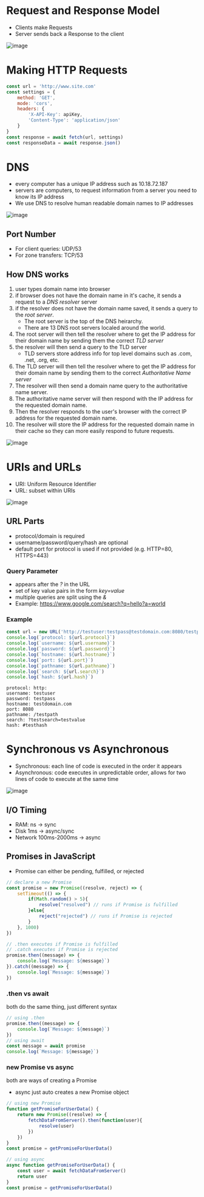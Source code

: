 # Request and Response Model
- Clients make Requests
- Server sends back a Response to the client

![image](../Images/http1.png)

# Making HTTP Requests
```javascript
const url = 'http://www.site.com'
const settings = {
    method: 'GET',
    mode: 'cors',
    headers: {
        'X-API-Key': apiKey,
        'Content-Type': 'application/json'
    }    
}
const response = await fetch(url, settings)
const responseData = await response.json()
```

# DNS
- every computer has a unique IP address such as 10.18.72.187
- servers are computers, to request information from a server you need to know its IP address
- We use DNS to resolve human readable domain names to IP addresses

![image](../Images/http2.png)

## Port Number
- For client queries: UDP/53
- For zone transfers: TCP/53

## How DNS works
1. user types domain name into browser
2. if browser does not have the domain name in it's cache, it sends a request to a *DNS resolver* server
3. if the resolver does not have the domain name saved, it sends a query to the *root server*. 
    - The root server is the top of the DNS heirarchy.
    - There are 13 DNS root servers localed around the world. 
4. The root server will then tell the resolver where to get the IP address for their domain name by sending them the correct *TLD server*
5. the resolver will then send a query to the TLD server
    - TLD servers store address info for top level domains such as .com, .net, .org, etc. 
6. The TLD server will then tell the resolver where to get the IP address for their domain name by sending them to the correct *Authoritative Name server*
7. The resolver will then send a domain name query to the authoritative name server.
8. The authoritative name server will then respond with the IP address for the requested domain name. 
9. Then the resolver responds to the user's browser with the correct IP address for the requested domain name.
10. The resolver will store the IP address for the requested domain name in their cache so they can more easily respond to future requests.  

![image](../Images/http3.png)



# URIs and URLs
- URI: Uniform Resource Identifier
- URL: subset within URIs

![image](../Images/http4.png)

## URL Parts

- protocol/domain is required
- username/password/query/hash are optional
- default port for protocol is used if not provided (e.g. HTTP=80, HTTPS=443)

### Query Parameter
- appears after the *?* in the URL
- set of key value pairs in the form *key=value*
- multiple queries are split using the *&*
- Example: https://www.google.com/search?q=hello?a=world

### Example

```javascript
const url = new URL('http://testuser:testpass@testdomain.com:8080/testpath?testsearch=testvalue#testhash')
console.log(`protocol: ${url.protocol}`)
console.log(`username: ${url.username}`)
console.log(`password: ${url.password}`)
console.log(`hostname: ${url.hostname}`)
console.log(`port: ${url.port}`)
console.log(`pathname: ${url.pathname}`)
console.log(`search: ${url.search}`)
console.log(`hash: ${url.hash}`)
```

```output
protocol: http:
username: testuser
password: testpass
hostname: testdomain.com
port: 8080
pathname: /testpath
search: ?testsearch=testvalue
hash: #testhash
```


# Synchronous vs Asynchronous
- Synchronous: each line of code is executed in the order it appears
- Asynchronous: code executes in unpredictable order, allows for two lines of code to execute at the same time

![image](../Images/http5.png)

## I/O Timing
- RAM: ns -> sync
- Disk 1ms -> async/sync
- Network 100ms-2000ms -> async

## Promises in JavaScript
- Promise can either be pending, fulfilled, or rejected


```javascript
// declare a new Promise
const promise = new Promise((resolve, reject) => {
    setTimeout(() => {
        if(Math.random() > 5){
            resolve("resolved") // runs if Promise is fulfilled
        }else{
            reject("rejected") // runs if Promise is rejected
        }
    }, 1000)
})

// .then executes if Promise is fulfilled
// .catch executes if Promise is rejected
promise.then((message) => {
    console.log(`Message: ${message}`)
}).catch((message) => {
    console.log(`Message: ${message}`)
})
```

### .then vs await
both do the same thing, just different syntax
```javascript
// using .then
promise.then((message) => {
    console.log(`Message: ${message}`)
})
// using await
const message = await promise
console.log(`Message: ${message}`)
```

### new Promise vs async
both are ways of creating a Promise
- async just auto creates a new Promise object
```javascript
// using new Promise
function getPromiseForUserData() {
    return new Promise((resolve) => {
        fetchDataFromServer().then(function(user){
            resolve(user)
        })
    })
}
const promise = getPromiseForUserData()

// using async
async function getPromiseForUserData() {
    const user = await fetchDataFromServer()
    return user
}
const promise = getPromiseForUserData()


```


